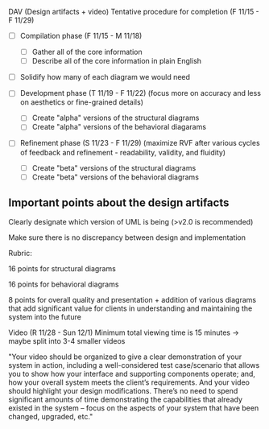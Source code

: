 DAV (Design artifacts + video)
Tentative procedure for completion (F 11/15 - F 11/29)
- [ ] Compilation phase (F 11/15 - M 11/18)
  - [ ] Gather all of the core information
  - [ ] Describe all of the core information in plain English
-  [ ] Solidify how many of each diagram we would need

- [ ] Development phase (T 11/19 - F 11/22) (focus more on accuracy and less on aesthetics or fine-grained details)
  - [ ] Create "alpha" versions of the structural diagrams
  - [ ] Create "alpha" versions of the behavioral diagarams

- [ ] Refinement phase (S 11/23 - F 11/29) (maximize RVF after various cycles of feedback and refinement - readability, validity, and fluidity)
  - [ ] Create "beta" versions of the structural diagrams
  - [ ] Create "beta" versions of the behavioral diagrams

## Important points about the design artifacts
Clearly designate which version of UML is being (>v2.0 is recommended)

Make sure there is no discrepancy between design and implementation

Rubric:

16 points for structural diagrams

16 points for behavioral diagrams

8 points for overall quality and presentation + addition of various diagrams that add significant value for clients in understanding and maintaining the system into the future

Video (R 11/28 - Sun 12/1)
Minimum total viewing time is 15 minutes -> maybe split into 3-4 smaller videos

"Your video should be organized to give a clear demonstration of your system in action, including a well-considered test case/scenario that allows you to show how your interface and supporting components operate; and, how your overall system meets the client’s requirements. And your video should highlight your design modifications. There’s no need to spend significant amounts of time demonstrating the capabilities that already existed in the system – focus on the aspects of your system that have been changed, upgraded, etc."
